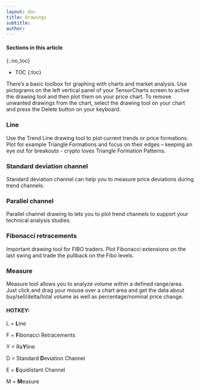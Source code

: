 ```yaml
---
layout: doc
title: Drawings
subtitle:
author:
---
```


#### Sections in this article
{:.no_toc}
* TOC
{:toc}

There’s a basic toolbox for graphing with charts and market analysis. Use pictograms on the left vertical panel of your TensorCharts screen to active the drawing tool and then plot them on your price chart. To remove unwanted drawings from the chart, select the drawing tool on your chart and press the Delete button on your keyboard.

### Line
Use the Trend Line drawing tool to plot current trends or price formations. Plot for example Triangle Formations and focus on their edges – keeping an eye out for breakouts - crypto loves Triangle Formation Patterns.

### Standard deviation channel
Standard deviation channel can help you to measure price deviations during trend channels.

### Parallel channel 
Parallel channel drawing to lets you to plot trend channels to support your technical analysis studies.

### Fibonacci retracements
Important drawing tool for FIBO traders. Plot Fibonacci extensions on the last swing and trade the pullback on the Fibo levels.

### Measure
Measure tool allows you to analyze volume within a defined range/area. Just click and drag your mouse over a chart area and get the data about buy/sell/delta/total volume as well as percentage/nominal price change.

<div class="summary-box">
<h4>HOTKEY:</h4>
<p>L = <strong>L</strong>ine</p>
<p>F = <strong>F</strong>ibonacci Retracements</p>
<p>Y = Ra<strong>Y</strong>line</p>
<p>D = Standard <strong>D</strong>eviation Channel</p>
<p>E = <strong>E</strong>quidistant Channel</p>
<p>M = <strong>M</strong>easure</p>


</div>






